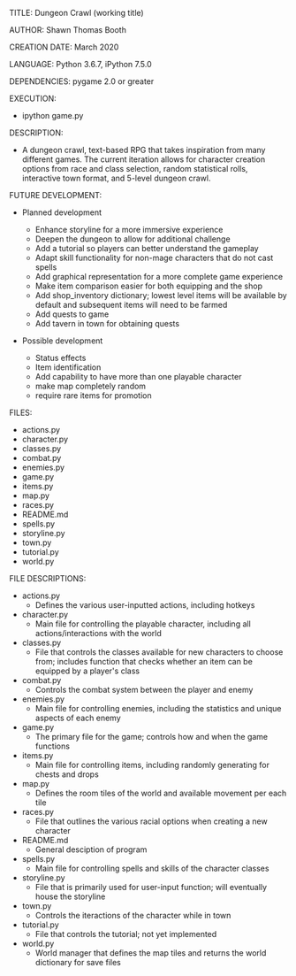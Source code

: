 TITLE: Dungeon Crawl (working title)

AUTHOR: Shawn Thomas Booth

CREATION DATE: March 2020

LANGUAGE: Python 3.6.7, iPython 7.5.0

DEPENDENCIES: pygame 2.0 or greater

EXECUTION:
- ipython game.py
 
DESCRIPTION:
- A dungeon crawl, text-based RPG that takes inspiration from many different games. The current iteration allows for character creation options from race and class selection, random statistical rolls, interactive town format, and 5-level dungeon crawl.  

FUTURE DEVELOPMENT:
- Planned development
    - Enhance storyline for a more immersive experience
    - Deepen the dungeon to allow for additional challenge
    - Add a tutorial so players can better understand the gameplay
    - Adapt skill functionality for non-mage characters that do not cast spells
    - Add graphical representation for a more complete game experience
    - Make item comparison easier for both equipping and the shop
    - Add shop_inventory dictionary; lowest level items will be available by default and subsequent items will need to be farmed
    - Add quests to game
    - Add tavern in town for obtaining quests

- Possible development
    - Status effects
    - Item identification
    - Add capability to have more than one playable character
    - make map completely random
    - require rare items for promotion

FILES:
- actions.py
- character.py
- classes.py
- combat.py
- enemies.py
- game.py
- items.py
- map.py
- races.py
- README.md
- spells.py
- storyline.py
- town.py
- tutorial.py
- world.py

FILE DESCRIPTIONS:
- actions.py
    - Defines the various user-inputted actions, including hotkeys
- character.py
    - Main file for controlling the playable character, including all actions/interactions with the world
- classes.py
    - File that controls the classes available for new characters to choose from; includes function that checks whether an item can be equipped by a player's class
- combat.py
    - Controls the combat system between the player and enemy
- enemies.py
    - Main file for controlling enemies, including the statistics and unique aspects of each enemy
- game.py
    - The primary file for the game; controls how and when the game functions
- items.py
    - Main file for controlling items, including randomly generating for chests and drops
- map.py
    - Defines the room tiles of the world and available movement per each tile
- races.py
    - File that outlines the various racial options when creating a new character
- README.md
    - General desciption of program
- spells.py
    - Main file for controlling spells and skills of the character classes
- storyline.py
    - File that is primarily used for user-input function; will eventually house the storyline
- town.py
    - Controls the iteractions of the character while in town
- tutorial.py
    - File that controls the tutorial; not yet implemented
- world.py
    - World manager that defines the map tiles and returns the world dictionary for save files
